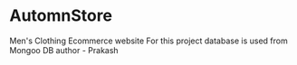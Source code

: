# AutomnStore
Men's Clothing Ecommerce website
For this project database is used from Mongoo DB
author - Prakash
